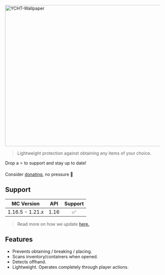 <img width="1280" height="460" alt="YCHT-Wallpaper" src="https://github.com/user-attachments/assets/6cc999eb-897e-4ba5-8681-21b8684d8065" />



> Lightweight protection against obtaining any items of your choice.

Drop a ⭐ to support and stay up to date!

Consider [donating](https://ko-fi.com/jammerz), no pressure 🩷

## Support
| MC Version    | API  | Support |
| :---------:   | :-:  | :-----: |
| 1.16.5 - 1.21.x | 1.16 |  ✅ |
> Read more on how we update [here.](https://github.com/eh-K/Spigoty/blob/main/API/Codebase%20Unification.md)

## Features
- Prevents obtaining / breaking / placing.
- Scans inventory/containers when opened.
- Detects offhand.
- Lightweight. Operates completely through player actions.
